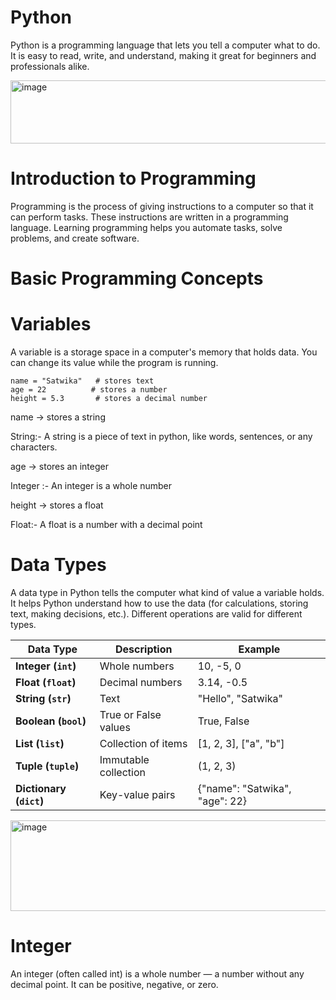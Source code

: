 # Python
  Python is a programming language that lets you tell a computer what to do. It is easy to read, write, and understand, making it great for beginners and professionals alike.
 
   
   <img width="727" height="101" alt="image" src="https://github.com/user-attachments/assets/1131a335-ed91-40e2-8ac4-2cd820b3f686" />

 # Introduction to Programming
   Programming is the process of giving instructions to a computer so that it can perform tasks. These instructions are written in a programming language. Learning programming helps you automate tasks, solve problems, and create software.

 # Basic Programming Concepts
  # Variables 
  A variable is a storage space in a computer's memory that holds data. You can change its value while the program is running.
                 
    name = "Satwika"   # stores text
    age = 22          # stores a number
    height = 5.3       # stores a decimal number

 name → stores a string

  String:- A string is a piece of text in python, like words, sentences, or any characters.

age → stores an integer

 Integer :- An integer is a whole number 

height → stores a float
  
  Float:- A float is a number with a decimal point

# Data Types    
  A data type in Python tells the computer what kind of value a variable holds. It helps Python understand how to use the data (for calculations, storing text, making decisions, etc.). Different operations are valid for different types.

| Data Type               | Description          | Example                      |
| ----------------------- | -------------------- | ---------------------------- |
| **Integer (`int`)**     | Whole numbers        | 10, -5, 0                    |
| **Float (`float`)**     | Decimal numbers      | 3.14, -0.5                   |
| **String (`str`)**      | Text                 | "Hello", "Satwika"           |
| **Boolean (`bool`)**    | True or False values | True, False                  |
| **List (`list`)**       | Collection of items  | [1, 2, 3], ["a", "b"]        |
| **Tuple (`tuple`)**     | Immutable collection | (1, 2, 3)                    |
| **Dictionary (`dict`)** | Key-value pairs      | {"name": "Satwika", "age": 22} |

<img width="813" height="145" alt="image" src="https://github.com/user-attachments/assets/7072b5fd-36a2-446b-8c12-da578d1c1cd2" />


# Integer 
   An integer (often called int) is a whole number — a number without any decimal point.
It can be positive, negative, or zero.


           
 




